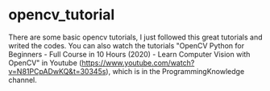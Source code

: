 # opencv_tutorial
There are some basic opencv tutorials, I just followed this great tutorials and writed the codes.
You can also watch the tutorials "OpenCV Python for Beginners - Full Course in 10 Hours (2020) - Learn Computer Vision with OpenCV" in Youtube (https://www.youtube.com/watch?v=N81PCpADwKQ&t=30345s), which is in the ProgrammingKnowledge channel.
